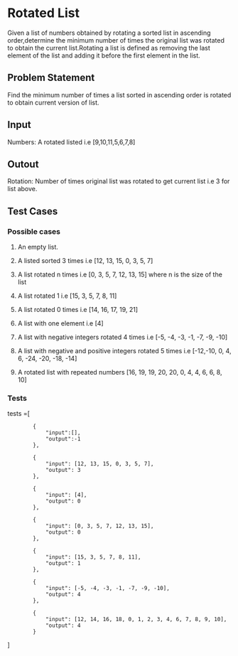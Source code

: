 # Rotated List #

Given a list of numbers obtained by rotating a sorted list in ascending order,determine the minimum number of times the original list was rotated to obtain the current list.Rotating a list is defined as removing the last element of the list and adding it before the first element in the list.

## Problem Statement ##

Find the minimum number of times a list sorted in ascending order is rotated to obtain current version of list.

## Input ##

Numbers: A rotated listed i.e [9,10,11,5,6,7,8]

## Outout ##

Rotation: Number of times original list was rotated to get current list i.e 3 for list above.

## Test Cases ##

### Possible cases ###

1. An empty list.

2. A listed sorted 3 times i.e [12, 13, 15, 0, 3, 5, 7]

3. A list rotated n times i.e [0, 3, 5, 7, 12, 13, 15] where n is the size of the list

4. A list rotated 1 i.e [15, 3, 5, 7, 8, 11]

5. A list rotated 0 times i.e [14, 16, 17, 19, 21]

6. A list with one element i.e [4]

7. A list with negative integers rotated 4 times i.e [-5, -4, -3, -1, -7, -9, -10]

8. A list with negative and positive integers rotated 5 times i.e  [-12,-10, 0, 4, 6, -24, -20, -18, -14]

9. A rotated list with repeated numbers [16, 19, 19, 20, 20, 0, 4, 4, 6, 6, 8, 10]

### Tests ###

tests =[
    
            {
                "input":[],
                "output":-1
            },

            {
                "input": [12, 13, 15, 0, 3, 5, 7],
                "output": 3
            },

            {
                "input": [4],
                "output": 0
            },

            {
                "input": [0, 3, 5, 7, 12, 13, 15],
                "output": 0
            },

            {
                "input": [15, 3, 5, 7, 8, 11],
                "output": 1
            },

            {
                "input": [-5, -4, -3, -1, -7, -9, -10],
                "output": 4
            },

            {
                "input": [12, 14, 16, 18, 0, 1, 2, 3, 4, 6, 7, 8, 9, 10],
                "output": 4
            }
    
]